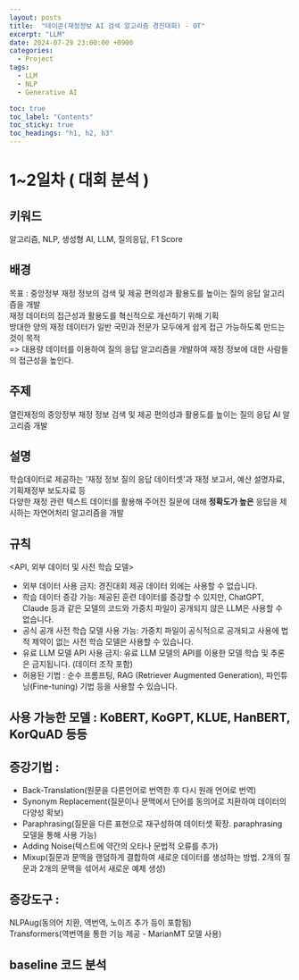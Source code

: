 ```yaml
---
layout: posts
title:  "데이콘(재정정보 AI 검색 알고리즘 경진대회) - OT"
excerpt: "LLM"
date: 2024-07-29 23:00:00 +0900
categories:
  - Project
tags:
  - LLM
  - NLP
  - Generative AI

toc: true
toc_label: "Contents"
toc_sticky: true
toc_headings: "h1, h2, h3"
---
```

# 1~2일차 ( 대회 분석 )
## 키워드
알고리즘, NLP, 생성형 AI, LLM, 질의응답, F1 Score

## 배경
목표 : 중앙정부 재정 정보의 검색 및 제공 편의성과 활용도를 높이는 질의 응답 알고리즘을 개발  
재정 데이터의 접근성과 활용도를 혁신적으로 개선하기 위해 기획  
방대한 양의 재정 데이터가 일반 국민과 전문가 모두에게 쉽게 접근 가능하도록 만드는 것이 목적  
=> 대용량 데이터를 이용하여 질의 응답 알고리즘을 개발하여 재정 정보에 대한 사람들의 접근성을 높인다.  

## 주제
열린재정의 중앙정부 재정 정보 검색 및 제공 편의성과 활용도를 높이는 질의 응답 AI 알고리즘 개발  
 
## 설명 
학습데이터로 제공하는 '재정 정보 질의 응답 데이터셋'과 재정 보고서, 예산 설명자료, 기획재정부 보도자료 등  
다양한 재정 관련 텍스트 데이터를 활용해 주어진 질문에 대해 **정확도가 높은** 응답을 제시하는 자연어처리 알고리즘을 개발  

## 규칙
<API, 외부 데이터 및 사전 학습 모델>  
- 외부 데이터 사용 금지: 경진대회 제공 데이터 외에는 사용할 수 없습니다.  
- 학습 데이터 증강 가능: 제공된 훈련 데이터를 증강할 수 있지만, ChatGPT, Claude 등과 같은 모델의 코드와 가중치 파일이 공개되지 않은 LLM은 사용할 수 없습니다.  
- 공식 공개 사전 학습 모델 사용 가능: 가중치 파일이 공식적으로 공개되고 사용에 법적 제약이 없는 사전 학습 모델은 사용할 수 있습니다.  
- 유료 LLM 모델 API 사용 금지: 유료 LLM 모델의 API를 이용한 모델 학습 및 추론은 금지됩니다. (데이터 조작 포함)  
- 허용된 기법 : 순수 프롬프팅, RAG (Retriever Augmented Generation), 파인튜닝(Fine-tuning) 기법 등을 사용할 수 있습니다.  

## 사용 가능한 모델 : KoBERT, KoGPT, KLUE, HanBERT, KorQuAD  등등

## 증강기법 : 
- Back-Translation(원문을 다른언어로 번역한 후 다시 원래 언어로 번역)  
- Synonym Replacement(질문이나 문맥에서 단어를 동의어로 치환하여 데이터의 다양성 확보)  
- Paraphrasing(질문을 다른 표현으로 재구성하여 데이터셋 확장. paraphrasing 모델을 통해 사용 가능)  
- Adding Noise(텍스트에 약간의 오타나 문법적 오류를 추가)  
- Mixup(질문과 문맥을 랜덤하게 결합하여 새로운 데이터를 생성하는 방법. 2개의 질문과 2개의 문맥을 섞어서 새로운 예제 생성)  

## 증강도구 :   
NLPAug(동의어 치환, 역번역, 노이즈 추가 등이 포함됨)  
Transformers(역번역을 통한 기능 제공 - MarianMT 모델 사용)  

## baseline 코드 분석  
